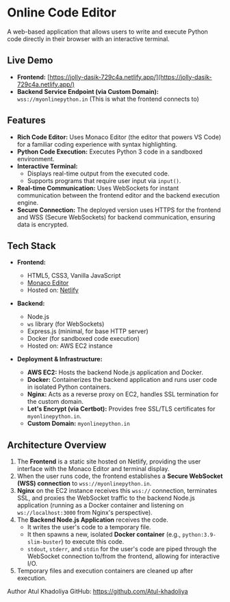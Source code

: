 # Online Code Editor

A web-based application that allows users to write and execute Python code directly in their browser with an interactive terminal.

## Live Demo

* **Frontend:** [https://jolly-dasik-729c4a.netlify.app/](https://jolly-dasik-729c4a.netlify.app/)
* **Backend Service Endpoint (via Custom Domain):** `wss://myonlinepython.in` (This is what the frontend connects to)

## Features

* **Rich Code Editor:** Uses Monaco Editor (the editor that powers VS Code) for a familiar coding experience with syntax highlighting.
* **Python Code Execution:** Executes Python 3 code in a sandboxed environment.
* **Interactive Terminal:**
    * Displays real-time output from the executed code.
    * Supports programs that require user input via `input()`.
* **Real-time Communication:** Uses WebSockets for instant communication between the frontend editor and the backend execution engine.
* **Secure Connection:** The deployed version uses HTTPS for the frontend and WSS (Secure WebSockets) for backend communication, ensuring data is encrypted.

## Tech Stack

* **Frontend:**
    * HTML5, CSS3, Vanilla JavaScript
    * [Monaco Editor](https://microsoft.github.io/monaco-editor/)
    * Hosted on: [Netlify](https://www.netlify.com/)

* **Backend:**
    * Node.js
    * `ws` library (for WebSockets)
    * Express.js (minimal, for base HTTP server)
    * Docker (for sandboxed code execution)
    * Hosted on: AWS EC2 instance

* **Deployment & Infrastructure:**
    * **AWS EC2:** Hosts the backend Node.js application and Docker.
    * **Docker:** Containerizes the backend application and runs user code in isolated Python containers.
    * **Nginx:** Acts as a reverse proxy on EC2, handles SSL termination for the custom domain.
    * **Let's Encrypt (via Certbot):** Provides free SSL/TLS certificates for `myonlinepython.in`.
    * **Custom Domain:** `myonlinepython.in`

## Architecture Overview

1.  The **Frontend** is a static site hosted on Netlify, providing the user interface with the Monaco Editor and terminal display.
2.  When the user runs code, the frontend establishes a **Secure WebSocket (WSS) connection** to `wss://myonlinepython.in`.
3.  **Nginx** on the EC2 instance receives this `wss://` connection, terminates SSL, and proxies the WebSocket traffic to the backend Node.js application (running as a Docker container and listening on `ws://localhost:3000` from Nginx's perspective).
4.  The **Backend Node.js Application** receives the code.
    * It writes the user's code to a temporary file.
    * It then spawns a new, isolated **Docker container** (e.g., `python:3.9-slim-buster`) to execute this code.
    * `stdout`, `stderr`, and `stdin` for the user's code are piped through the WebSocket connection to/from the frontend, allowing for interactive I/O.
5.  Temporary files and execution containers are cleaned up after execution.

Author
Atul Khadoliya
GitHub: https://github.com/Atul-khadoliya
